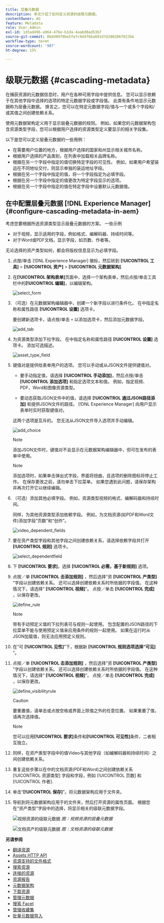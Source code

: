 ```yaml
---
title: 层叠元数据
description: 本文介绍了如何定义资源的级联元数据。
contentOwner: AG
feature: Metadata
role: User,Admin
exl-id: 1d3ad496-a964-476e-b1da-4aa6d8ad53b7
source-git-commit: 8bdd89f0be5fe7c9d4f6ba891d7d108286f823bb
workflow-type: tm+mt
source-wordcount: '987'
ht-degree: 15%

---
```


# 级联元数据 {#cascading-metadata}

在捕获资源的元数据信息时，用户在各种可用字段中提供信息。 您可以显示依赖于在其他字段中选择的选项的特定元数据字段或字段值。 此类有条件地显示元数据称为层叠元数据。 换言之，您可以在特定元数据字段/值与一个或多个字段和/或其值之间创建依赖关系。

使用元数据架构定义用于显示层叠元数据的规则。 例如，如果您的元数据架构包含资源类型字段，您可以根据用户选择的资源类型定义要显示的相关字段集。

以下是您可以定义层叠元数据的一些用例：

* 在需要用户位置的地方，根据用户选择的国家和州显示相关城市名称。
* 根据用户选择的产品类别，在列表中加载相关品牌名称。
* 根据在另一个字段中指定的值切换特定字段的可见性。 例如，如果用户希望装运在不同地址交付，则显示单独的装运地址字段。
* 根据在另一个字段中指定的值，将一个字段指定为必填字段。
* 根据在另一个字段中指定的值更改为特定字段显示的选项。
* 根据在另一个字段中指定的值在特定字段中设置默认元数据值。

## 在中配置层叠元数据 [!DNL Experience Manager] {#configure-cascading-metadata-in-aem}

考虑您要根据所选资源类型显示层叠元数据的方案。 一些示例

* 对于视频，显示适用的字段，例如格式、编解码器、持续时间等。
* 对于Word或PDF文档，显示字段，如页数、作者等。

无论选择的资产类型如何，都会将版权信息显示为必填字段。

1. 点按/单击 [!DNL Experience Manager] 徽标，然后转到 **[!UICONTROL 工具]** > **[!UICONTROL 资产]** > **[!UICONTROL 元数据架构]**.
1. 在&#x200B;**[!UICONTROL 架构表单]**&#x200B;页面中，选择一个架构表单，然后点按/单击工具栏中的&#x200B;**[!UICONTROL 编辑]**，以编辑架构。

   ![select_form](assets/select_form.png)

1. （可选）在元数据架构编辑器中，创建一个新字段以进行条件化。 在中指定名称和属性路径 **[!UICONTROL 设置]** 选项卡。

   要创建新选项卡，请点按/单击 `+` 以添加选项卡，然后添加元数据字段。

   ![add_tab](assets/add_tab.png)

1. 为资源类型添加下拉字段。 在中指定名称和属性路径 **[!UICONTROL 设置]** 选项卡。 添加可选描述。

   ![asset_type_field](assets/asset_type_field.png)

1. 键值对是提供给表单用户的选项。 您可以手动或从JSON文件提供键值对。

   * 要手动指定值，请选择 **[!UICONTROL 手动添加]**，然后点按/单击 **[!UICONTROL 添加选项]** 和指定选项文本和值。 例如，指定视频、PDF、Word和图像资源类型。

   * 要动态获取JSON文件中的值，请选择 **[!UICONTROL 通过JSON路径添加]** 和提供JSON文件的路径。 [!DNL Experience Manager] 向用户显示表单时实时获取键值对。

   这两个选项是互斥的。 您无法从JSON文件导入选项并手动编辑。

   ![add_choice](assets/add_choice.png)

   >[!NOTE]
   >
   >添加JSON文件时，键值对不会显示在元数据架构编辑器中，但可在发布的表单中使用。

   >[!NOTE]
   >
   >添加选项时，如果单击弹出式字段，界面将扭曲，且选项的删除图标将停止工作。 在保存更改之前，请勿单击下拉菜单。 如果您遇到此问题，请保存架构并再次打开它以继续编辑。

1. （可选）添加其他必填字段。 例如，资源类型视频的格式、编解码器和持续时间。

   同样，为其他资源类型添加依赖字段。 例如，为文档资源(如PDF和Word文件)添加字段“页数”和“创作”。

   ![video_dependent_fields](assets/video_dependent_fields.png)

1. 要在资产类型字段和其他字段之间创建依赖关系，请选择依赖字段并打开 **[!UICONTROL 规则]** 选项卡。

   ![select_dependentfield](assets/select_dependentfield.png)

1. 下 **[!UICONTROL 要求]**，选择 **[!UICONTROL 必需，基于新规则]** 选项。
1. 点按／单 **[!UICONTROL 击添加规则]** ，然后选择“资 **[!UICONTROL 产类型]** ”字段以创建依赖关系。 还可以选择创建依赖关系时所依据的字段值。 在这种情况下，请选择“ **[!UICONTROL 视频]**”。 点按／单击 **[!UICONTROL 完成]** ，以保存更改。

   ![define_rule](assets/define_rule.png)

   >[!NOTE]
   >
   >带有手动预定义值的下拉列表可与规则一起使用。 包含配置的JSON路径的下拉菜单不能与使用预定义值来应用条件的规则一起使用。 如果在运行时从JSON加载值，则无法应用预定义规则。

1. 在“可 **[!UICONTROL 见性]**”下，根据新 **[!UICONTROL 规则选项选择“可见]** ”。

1. 点按／单 **[!UICONTROL 击添加规则]** ，然后选择“资 **[!UICONTROL 产类型]** ”字段以创建依赖关系。 还可以选择创建依赖关系时所依据的字段值。 在这种情况下，请选择“ **[!UICONTROL 视频]**”。 点按／单击 **[!UICONTROL 完成]** ，以保存更改。

   ![define_visibilityrule](assets/define_visibilityrule.png)

   >[!CAUTION]
   >
   >要重置值，请单击或点按空格或界面上除值之外的任意位置。 如果重置了值，请再次选择值。

   >[!NOTE]
   >
   >您可以应用&#x200B;**[!UICONTROL 要求]**&#x200B;条件和&#x200B;**[!UICONTROL 可见性]**&#x200B;条件，二者相互独立。

1. 同样，在资产类型字段中的值Video与其他字段（如编解码器和持续时间）之间创建依赖关系。
1. 重复这些步骤以在中的文档资源(PDF和Word)之间创建依赖关系 [!UICONTROL 资源类型] 字段和字段，例如 [!UICONTROL 页数] 和 [!UICONTROL 作者].
1. 单击“**[!UICONTROL 保存]**”。将元数据架构应用于文件夹。

1. 导航到将元数据架构应用于的文件夹，然后打开资源的属性页面。 根据您在“资产类型”字段中的选择，将显示相关的级联元数据字段。

   ![视频资源的级联元数据](assets/video_asset.png)
   *图：视频资源的层叠元数据*

   ![文档资产的级联元数据](assets/doc_type_fields.png)
   *图：文档资源的级联元数据*

**另请参阅**

* [翻译资源](translate-assets.md)
* [Assets HTTP API](mac-api-assets.md)
* [资源支持的文件格式](file-format-support.md)
* [搜索资源](search-assets.md)
* [连接的资源](use-assets-across-connected-assets-instances.md)
* [资源报告](asset-reports.md)
* [元数据架构](metadata-schemas.md)
* [下载资源](download-assets-from-aem.md)
* [管理元数据](manage-metadata.md)
* [搜索 Facet](search-facets.md)
* [管理收藏集](manage-collections.md)
* [批量元数据导入](metadata-import-export.md)
